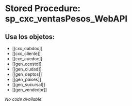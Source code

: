 # Stored Procedure: sp_cxc_ventasPesos_WebAPI

## Usa los objetos:
- [[cxc_cabdoc]]
- [[cxc_cliente]]
- [[cxc_cuedoc]]
- [[gen_ccosto]]
- [[gen_ciudad]]
- [[gen_deptos]]
- [[gen_paises]]
- [[gen_sucursal]]
- [[gen_vendedor]]

*No code available.*

